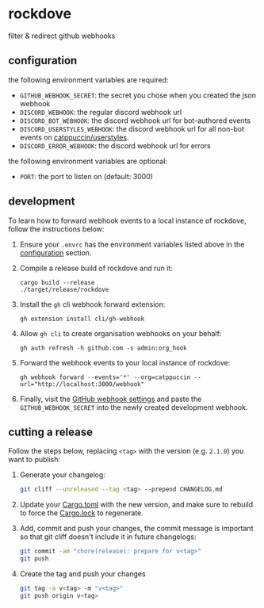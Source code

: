 # rockdove

filter & redirect github webhooks

## configuration

the following environment variables are required:

- `GITHUB_WEBHOOK_SECRET`: the secret you chose when you created the json webhook
- `DISCORD_WEBHOOK`: the regular discord webhook url
- `DISCORD_BOT_WEBHOOK`: the discord webhook url for bot-authored events
- `DISCORD_USERSTYLES_WEBHOOK`: the discord webhook url for all non-bot events on [catppuccin/userstyles](https://github.com/catppuccin/userstyles).
- `DISCORD_ERROR_WEBHOOK`: the discord webhook url for errors

the following environment variables are optional:

- `PORT`: the port to listen on (default: 3000)

## development

To learn how to forward webhook events to a local instance of rockdove, follow the instructions below:

1. Ensure your `.envrc` has the environment variables listed above in the [configuration](#configuration) section.
2. Compile a release build of rockdove and run it:

   ```shell
   cargo build --release
   ./target/release/rockdove
   ```

3. Install the `gh` cli webhook forward extension:

   ```shell
   gh extension install cli/gh-webhook
   ```

4. Allow `gh cli` to create organisation webhooks on your behalf:

   ```shell
   gh auth refresh -h github.com -s admin:org_hook
   ```

5. Forward the webhook events to your local instance of rockdove:

   ```shell
   gh webhook forward --events='*' --org=catppuccin --url="http://localhost:3000/webhook"
   ```

6. Finally, visit the [GitHub webhook settings](https://github.com/organizations/catppuccin/settings/hooks)
   and paste the `GITHUB_WEBHOOK_SECRET` into the newly created development webhook.

## cutting a release

Follow the steps below, replacing `<tag>` with the version (e.g. `2.1.0`) you want to publish:

1. Generate your changelog:

   ```sh
   git cliff --unreleased --tag <tag> --prepend CHANGELOG.md
   ```

2. Update your [Cargo.toml](./Cargo.toml) with the new version, and make sure to rebuild to force the [Cargo.lock](./Cargo.lock) to regenerate.
3. Add, commit and push your changes, the commit message is important so that git cliff doesn't include it in future changelogs:
   
   ```sh
   git commit -am "chore(release): prepare for v<tag>"
   git push
   ```

4. Create the tag and push your changes

   ```sh
   git tag -a v<tag> -m "v<tag>"
   git push origin v<tag>
   ```
